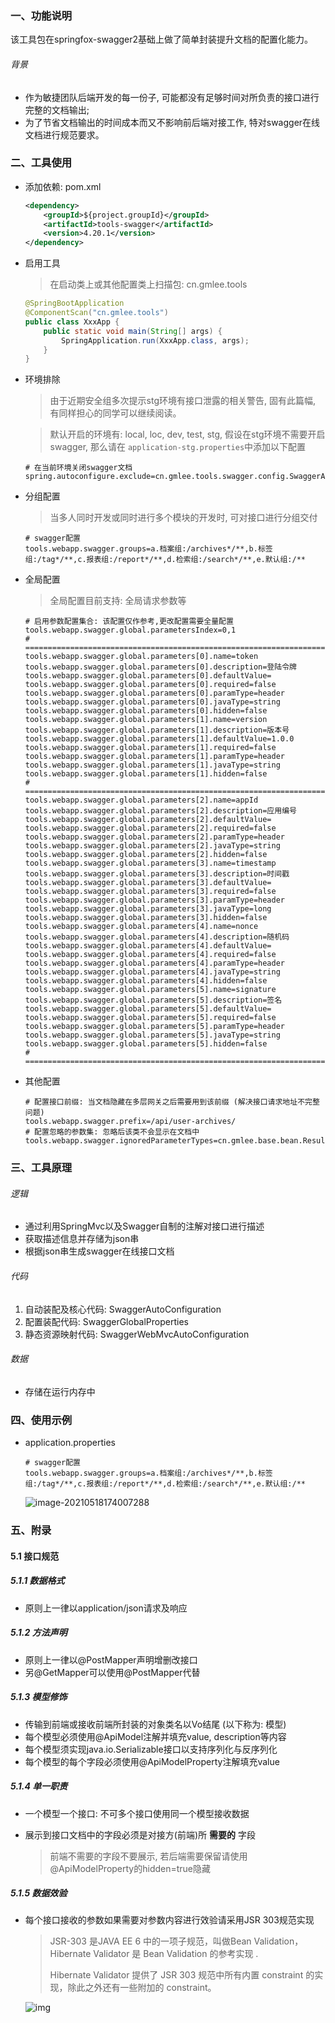 ### 一、功能说明

​		该工具包在springfox-swagger2基础上做了简单封装提升文档的配置化能力。

###### 背景

- 作为敏捷团队后端开发的每一份子, 可能都没有足够时间对所负责的接口进行完整的文档输出; 
- 为了节省文档输出的时间成本而又不影响前后端对接工作, 特对swagger在线文档进行规范要求。



### 二、工具使用

- 添加依赖: pom.xml

  ```xml
  <dependency>
      <groupId>${project.groupId}</groupId>
      <artifactId>tools-swagger</artifactId>
      <version>4.20.1</version>
  </dependency>
  ```

- 启用工具

  > 在启动类上或其他配置类上扫描包: cn.gmlee.tools

  ```java
  @SpringBootApplication
  @ComponentScan("cn.gmlee.tools")
  public class XxxApp {
      public static void main(String[] args) {
          SpringApplication.run(XxxApp.class, args);
      }
  }
  ```

- 环境排除

  > 由于近期安全组多次提示stg环境有接口泄露的相关警告, 固有此篇幅, 有同样担心的同学可以继续阅读。

  > 默认开启的环境有: local, loc, dev, test, stg, 假设在stg环境不需要开启swagger, 那么请在 `application-stg.properties`中添加以下配置

  ```properties
  # 在当前环境关闭swagger文档
  spring.autoconfigure.exclude=cn.gmlee.tools.swagger.config.SwaggerAutoConfiguration
  ```

- 分组配置

  > 当多人同时开发或同时进行多个模块的开发时, 可对接口进行分组交付

  ```properties
  # swagger配置
  tools.webapp.swagger.groups=a.档案组:/archives*/**,b.标签组:/tag*/**,c.报表组:/report*/**,d.检索组:/search*/**,e.默认组:/**
  ```

- 全局配置

  > 全局配置目前支持: 全局请求参数等

  ```properties
  # 启用参数配置集合: 该配置仅作参考,更改配置需要全量配置
  tools.webapp.swagger.global.parametersIndex=0,1
  # ===========================================================================
  tools.webapp.swagger.global.parameters[0].name=token
  tools.webapp.swagger.global.parameters[0].description=登陆令牌
  tools.webapp.swagger.global.parameters[0].defaultValue=
  tools.webapp.swagger.global.parameters[0].required=false
  tools.webapp.swagger.global.parameters[0].paramType=header
  tools.webapp.swagger.global.parameters[0].javaType=string
  tools.webapp.swagger.global.parameters[0].hidden=false
  tools.webapp.swagger.global.parameters[1].name=version
  tools.webapp.swagger.global.parameters[1].description=版本号
  tools.webapp.swagger.global.parameters[1].defaultValue=1.0.0
  tools.webapp.swagger.global.parameters[1].required=false
  tools.webapp.swagger.global.parameters[1].paramType=header
  tools.webapp.swagger.global.parameters[1].javaType=string
  tools.webapp.swagger.global.parameters[1].hidden=false
  # ===========================================================================
  tools.webapp.swagger.global.parameters[2].name=appId
  tools.webapp.swagger.global.parameters[2].description=应用编号
  tools.webapp.swagger.global.parameters[2].defaultValue=
  tools.webapp.swagger.global.parameters[2].required=false
  tools.webapp.swagger.global.parameters[2].paramType=header
  tools.webapp.swagger.global.parameters[2].javaType=string
  tools.webapp.swagger.global.parameters[2].hidden=false
  tools.webapp.swagger.global.parameters[3].name=timestamp
  tools.webapp.swagger.global.parameters[3].description=时间戳
  tools.webapp.swagger.global.parameters[3].defaultValue=
  tools.webapp.swagger.global.parameters[3].required=false
  tools.webapp.swagger.global.parameters[3].paramType=header
  tools.webapp.swagger.global.parameters[3].javaType=long
  tools.webapp.swagger.global.parameters[3].hidden=false
  tools.webapp.swagger.global.parameters[4].name=nonce
  tools.webapp.swagger.global.parameters[4].description=随机码
  tools.webapp.swagger.global.parameters[4].defaultValue=
  tools.webapp.swagger.global.parameters[4].required=false
  tools.webapp.swagger.global.parameters[4].paramType=header
  tools.webapp.swagger.global.parameters[4].javaType=string
  tools.webapp.swagger.global.parameters[4].hidden=false
  tools.webapp.swagger.global.parameters[5].name=signature
  tools.webapp.swagger.global.parameters[5].description=签名
  tools.webapp.swagger.global.parameters[5].defaultValue=
  tools.webapp.swagger.global.parameters[5].required=false
  tools.webapp.swagger.global.parameters[5].paramType=header
  tools.webapp.swagger.global.parameters[5].javaType=string
  tools.webapp.swagger.global.parameters[5].hidden=false
  # ===========================================================================
  ```

- 其他配置

  ```properties
  # 配置接口前缀: 当文档隐藏在多层网关之后需要用到该前缀 (解决接口请求地址不完整问题)
  tools.webapp.swagger.prefix=/api/user-archives/
  # 配置忽略的参数集: 忽略后该类不会显示在文档中
  tools.webapp.swagger.ignoredParameterTypes=cn.gmlee.base.bean.Result
  ```

  

### 三、工具原理

###### 逻辑

- 通过利用SpringMvc以及Swagger自制的注解对接口进行描述
- 获取描述信息并存储为json串
- 根据json串生成swagger在线接口文档



###### 代码

1. 自动装配及核心代码: SwaggerAutoConfiguration
2. 配置装配代码: SwaggerGlobalProperties
3. 静态资源映射代码: SwaggerWebMvcAutoConfiguration



###### 数据

- 存储在运行内存中





### 四、使用示例

- application.properties

  ```properties
  # swagger配置
  tools.webapp.swagger.groups=a.档案组:/archives*/**,b.标签组:/tag*/**,c.报表组:/report*/**,d.检索组:/search*/**,e.默认组:/**
  ```
  
  ![image-20210518174007288](E:\PRO\gm\TOOLS\doc\Swagger接口在线文档集成简要说明.assets\image-20210518174007288.png) 
  



### 五、附录

#### 5.1 接口规范

##### 5.1.1 数据格式

- 原则上一律以application/json请求及响应

##### 5.1.2 方法声明

- 原则上一律以@PostMapper声明增删改接口
- 另@GetMapper可以使用@PostMapper代替

##### 5.1.3 模型修饰

- 传输到前端或接收前端所封装的对象类名以Vo结尾 (以下称为: 模型)
- 每个模型必须使用@ApiModel注解并填充value, description等内容
- 每个模型须实现java.io.Serializable接口以支持序列化与反序列化
- 每个模型的每个字段必须使用@ApiModelProperty注解填充value

##### 5.1.4 单一职责

- 一个模型一个接口: 不可多个接口使用同一个模型接收数据

- 展示到接口文档中的字段必须是对接方(前端)所 **需要的** 字段

  > 前端不需要的字段不要展示, 若后端需要保留请使用@ApiModelProperty的hidden=true隐藏

##### 5.1.5 数据效验

- 每个接口接收的参数如果需要对参数内容进行效验请采用JSR 303规范实现

  > JSR-303 是JAVA EE 6 中的一项子规范，叫做Bean Validation，Hibernate Validator 是 Bean Validation 的参考实现 . 
  >
  > Hibernate Validator 提供了 JSR 303 规范中所有内置 constraint 的实现，除此之外还有一些附加的 constraint。

  ![img](https://upload-images.jianshu.io/upload_images/3145530-8ae74d19e6c65b4c?imageMogr2/auto-orient/strip|imageView2/2/w/654/format/webp)  